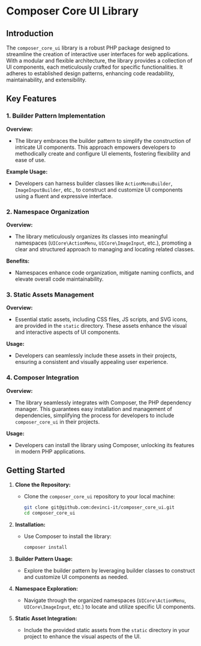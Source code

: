 
# Composer Core UI Library

## Introduction

The `composer_core_ui` library is a robust PHP package designed to streamline the creation of interactive user interfaces for web applications. With a modular and flexible architecture, the library provides a collection of UI components, each meticulously crafted for specific functionalities. It adheres to established design patterns, enhancing code readability, maintainability, and extensibility.

## Key Features

### 1. Builder Pattern Implementation

**Overview:**
- The library embraces the builder pattern to simplify the construction of intricate UI components. This approach empowers developers to methodically create and configure UI elements, fostering flexibility and ease of use.

**Example Usage:**
- Developers can harness builder classes like `ActionMenuBuilder`, `ImageInputBuilder`, etc., to construct and customize UI components using a fluent and expressive interface.

### 2. Namespace Organization

**Overview:**
- The library meticulously organizes its classes into meaningful namespaces (`UICore\ActionMenu`, `UICore\ImageInput`, etc.), promoting a clear and structured approach to managing and locating related classes.

**Benefits:**
- Namespaces enhance code organization, mitigate naming conflicts, and elevate overall code maintainability.

### 3. Static Assets Management

**Overview:**
- Essential static assets, including CSS files, JS scripts, and SVG icons, are provided in the `static` directory. These assets enhance the visual and interactive aspects of UI components.

**Usage:**
- Developers can seamlessly include these assets in their projects, ensuring a consistent and visually appealing user experience.

### 4. Composer Integration

**Overview:**
- The library seamlessly integrates with Composer, the PHP dependency manager. This guarantees easy installation and management of dependencies, simplifying the process for developers to include `composer_core_ui` in their projects.

**Usage:**
- Developers can install the library using Composer, unlocking its features in modern PHP applications.

## Getting Started

1. **Clone the Repository:**
   - Clone the `composer_core_ui` repository to your local machine:

     ```bash
     git clone git@github.com:devinci-it/composer_core_ui.git
     cd composer_core_ui
     ```

2. **Installation:**
   - Use Composer to install the library:

     ```bash
     composer install
     ```

3. **Builder Pattern Usage:**
   - Explore the builder pattern by leveraging builder classes to construct and customize UI components as needed.

4. **Namespace Exploration:**
   - Navigate through the organized namespaces (`UICore\ActionMenu`, `UICore\ImageInput`, etc.) to locate and utilize specific UI components.

5. **Static Asset Integration:**
   - Include the provided static assets from the `static` directory in your project to enhance the visual aspects of the UI.
